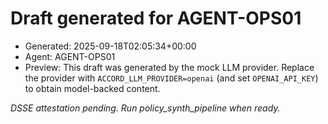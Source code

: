 <!--
provenance:
  _type: https://in-toto.io/Statement/v0.1
  subject:
  - name: bus/daily/ops-status.md
    digest: {}
  predicateType: https://accord.ai/schemas/bus-summary@v1
  predicate:
    produced_by:
      agent_id: AGENT-OPS01
      agent_role: Operations Steward
      coach_id: AGENT-PM01
    process:
      toolchain:
      - name: accord.orchestrator
        version: 0.4.0-dev0
      mcp_sessions: []
    materials: []
  signers:
  - id: AGENT-OPS01
    signature_ref: attestations/AGENT-OPS01/ops-status.md.dsse
-->

# Draft generated for AGENT-OPS01

- Generated: 2025-09-18T02:05:34+00:00
- Agent: AGENT-OPS01
- Preview:  This draft was generated by the mock LLM provider. Replace the provider with `ACCORD_LLM_PROVIDER=openai` (and set `OPENAI_API_KEY`) to obtain model-backed content.

_DSSE attestation pending. Run policy_synth_pipeline when ready._
